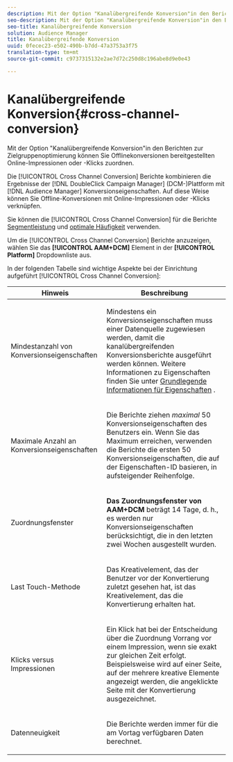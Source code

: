 ```yaml
---
description: Mit der Option "Kanalübergreifende Konversion"in den Berichten zur Zielgruppenoptimierung können Sie Offlinekonversionen bereitgestellten Online-Impressionen oder -Klicks zuordnen.
seo-description: Mit der Option "Kanalübergreifende Konversion"in den Berichten zur Zielgruppenoptimierung können Sie Offlinekonversionen bereitgestellten Online-Impressionen oder -Klicks zuordnen.
seo-title: Kanalübergreifende Konversion
solution: Audience Manager
title: Kanalübergreifende Konversion
uuid: 0fecec23-e502-490b-b7dd-47a3753a3f75
translation-type: tm+mt
source-git-commit: c9737315132e2ae7d72c250d8c196abe8d9e0e43

---
```



# Kanalübergreifende Konversion{#cross-channel-conversion}

Mit der Option "Kanalübergreifende Konversion"in den Berichten zur Zielgruppenoptimierung können Sie Offlinekonversionen bereitgestellten Online-Impressionen oder -Klicks zuordnen.

Die [!UICONTROL Cross Channel Conversion] Berichte kombinieren die Ergebnisse der [!DNL DoubleClick Campaign Manager] (DCM-)Plattform mit [!DNL Audience Manager] Konversionseigenschaften. Auf diese Weise können Sie Offline-Konversionen mit Online-Impressionen oder -Klicks verknüpfen.

Sie können die [!UICONTROL Cross Channel Conversion] für die Berichte [Segmentleistung](../../../reporting/audience-optimization-reports/aor-advertisers/segment-performance.md) und [optimale Häufigkeit](../../../reporting/audience-optimization-reports/aor-advertisers/optimal-frequency.md) verwenden.

Um die [!UICONTROL Cross Channel Conversion] Berichte anzuzeigen, wählen Sie das **[!UICONTROL AAM+DCM]** Element in der **[!UICONTROL Platform]** Dropdownliste aus.

In der folgenden Tabelle sind wichtige Aspekte bei der Einrichtung aufgeführt [!UICONTROL Cross Channel Conversion]:

<table id="table_62590B4AB7624B619EC9AA8FF89722C9"> 
 <thead> 
  <tr> 
   <th class="entry"> Hinweis </th> 
   <th class="entry"> Beschreibung </th> 
  </tr> 
 </thead>
 <tbody> 
  <tr> 
   <td colname="col01"> <p>Mindestanzahl von Konversionseigenschaften </p> </td> 
   <td colname="col1"> <p>Mindestens ein Konversionseigenschaften muss einer Datenquelle zugewiesen werden, damit die <span class="wintitle"> kanalübergreifenden Konversionsberichte</span> ausgeführt werden können. Weitere Informationen zu Eigenschaften finden Sie unter <a href="../../../features/traits/create-onboarded-rule-based-traits.md"> Grundlegende Informationen für Eigenschaften</a> . </p> </td> 
  </tr> 
  <tr> 
   <td colname="col01"> <p>Maximale Anzahl an Konversionseigenschaften </p> </td> 
   <td colname="col1"> <p>Die Berichte ziehen <i>maximal</i> 50 Konversionseigenschaften des Benutzers ein. Wenn Sie das Maximum erreichen, verwenden die Berichte die ersten 50 Konversionseigenschaften, die auf der Eigenschaften-ID basieren, in aufsteigender Reihenfolge. </p> </td> 
  </tr> 
  <tr> 
   <td> <p>Zuordnungsfenster </p> </td> 
   <td> <p> <b><span class="uicontrol"> Das Zuordnungsfenster von AAM+DCM</span></b> beträgt 14 Tage, d. h., es werden nur Konversionseigenschaften berücksichtigt, die in den letzten zwei Wochen ausgestellt wurden. </p> </td> 
  </tr> 
  <tr> 
   <td> <p>Last Touch-Methode </p> </td> 
   <td> <p>Das Kreativelement, das der Benutzer vor der Konvertierung zuletzt gesehen hat, ist das Kreativelement, das die Konvertierung erhalten hat. </p> </td> 
  </tr> 
  <tr> 
   <td> <p>Klicks versus Impressionen </p> </td> 
   <td> <p>Ein Klick hat bei der Entscheidung über die Zuordnung Vorrang vor einem Impression, wenn sie exakt zur gleichen Zeit erfolgt. Beispielsweise wird auf einer Seite, auf der mehrere kreative Elemente angezeigt werden, die angeklickte Seite mit der Konvertierung ausgezeichnet. </p> </td> 
  </tr> 
  <tr> 
   <td> <p>Datenneuigkeit </p> </td> 
   <td> <p>Die Berichte werden immer für die am Vortag verfügbaren Daten berechnet. </p> </td> 
  </tr> 
 </tbody> 
</table>
